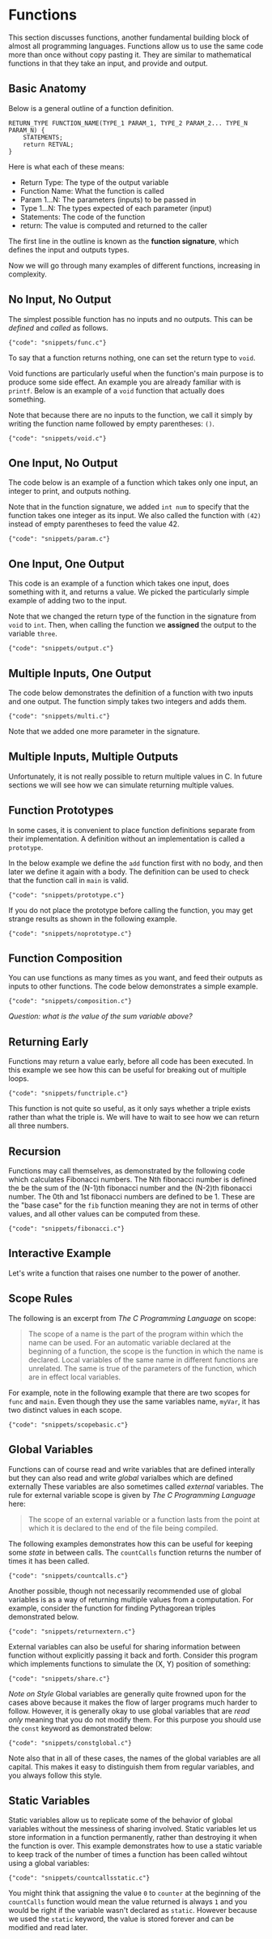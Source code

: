 # Functions

This section discusses functions, another fundamental building block of almost
all programming languages.  Functions allow us to use the same code more than
once without copy pasting it.  They are similar to mathematical functions in
that they take an input, and provide and output.

## Basic Anatomy

Below is a general outline of a function definition.

```
RETURN_TYPE FUNCTION_NAME(TYPE_1 PARAM_1, TYPE_2 PARAM_2... TYPE_N PARAM_N) {
    STATEMENTS;
    return RETVAL;
}
```

Here is what each of these means:

* Return Type: The type of the output variable
* Function Name: What the function is called
* Param 1...N: The parameters (inputs) to be passed in
* Type 1...N: The types expected of each parameter (input)
* Statements: The code of the function
* return: The value is computed and returned to the caller

The first line in the outline is known as the **function signature**,
which defines the input and outputs types.

Now we will go through many examples of different functions, increasing in
complexity.

## No Input, No Output

The simplest possible function has no inputs and no outputs.  This can be
*defined* and *called* as follows.

```snippet
{"code": "snippets/func.c"}
```

To say that a function returns nothing, one can set the return type to `void`.

Void functions are particularly useful when the function's main purpose is to
produce some side effect.  An example you are already familiar with is
`printf`.  Below is an example of a `void` function that actually does
something.

Note that because there are no inputs to the function, we call it simply by
writing the function name followed by empty parentheses: `()`.

```snippet
{"code": "snippets/void.c"}
```

## One Input, No Output

The code below is an example of a function which takes only one input, an
integer to print, and outputs nothing.

Note that in the function signature, we added `int num` to specify that the
function takes one integer as its input.  We also called the function with
`(42)` instead of empty parentheses to feed the value 42.

```snippet
{"code": "snippets/param.c"}
```

## One Input, One Output

This code is an example of a function which takes one input, does something
with it, and returns a value.  We picked the particularly simple example of
adding two to the input.

Note that we changed the return type of the function in the signature from
`void` to `int`.  Then, when calling the function we **assigned** the output to
the variable `three`.

```snippet
{"code": "snippets/output.c"}
```

## Multiple Inputs, One Output

The code below demonstrates the definition of a function with two inputs and
one output.  The function simply takes two integers and adds them.

```snippet
{"code": "snippets/multi.c"}
```

Note that we added one more parameter in the signature.

## Multiple Inputs, Multiple Outputs

Unfortunately, it is not really possible to return multiple values in C.  In
future sections we will see how we can simulate returning multiple values.

## Function Prototypes

In some cases, it is convenient to place function
definitions separate from their implementation.  A
definition without an implementation is called a
`prototype`.

In the below example we define the `add` function first with no body, and then
later we define it again with a body.  The definition can be used to check that
the function call in `main` is valid.

```snippet
{"code": "snippets/prototype.c"}
```

If you do not place the prototype before calling the function, you may get
strange results as shown in the following example.

```snippet
{"code": "snippets/noprototype.c"}
```

## Function Composition

You can use functions as many times as you want, and feed their outputs as
inputs to other functions.  The code below demonstrates a simple example.

```snippet
{"code": "snippets/composition.c"}
```

*Question: what is the value of the sum variable above?*

## Returning Early

Functions may return a value early, before all code has been executed.  In this
example we see how this can be useful for breaking out of multiple loops.

```snippet
{"code": "snippets/functriple.c"}
```

This function is not quite so useful, as it only says whether a triple exists
rather than what the triple is.  We will have to wait to see how we can return
all three numbers.

## Recursion

Functions may call themselves, as demonstrated by the following code which
calculates Fibonacci numbers.  The Nth fibonacci number is defined the be the
sum of the (N-1)th fibonacci number and the (N-2)th fibonacci number.  The 0th
and 1st fibonacci numbers are defined to be 1.  These are the "base case" for
the `fib` function meaning they are not in terms of other values, and all other
values can be computed from these.

```snippet
{"code": "snippets/fibonacci.c"}
```

## Interactive Example

Let's write a function that raises one number to the power of another.

## Scope Rules

The following is an excerpt from *The C Programming Language* on scope:

> The scope of a name is the part of the program within which the name can be
> used. For an automatic variable declared at the beginning of a function, the
> scope is the function in which the name is declared. Local variables of the
> same name in different functions are unrelated. The same is true of the
> parameters of the function, which are in effect local variables.

For example, note in the following example that there are two scopes for
`func` and `main`.  Even though they use the same variables name, `myVar`,
it has two distinct values in each scope.

```snippet
{"code": "snippets/scopebasic.c"}
```

## Global Variables

Functions can of course read and write variables that are defined interally but
they can also read and write *global* varialbes which are defined externally
These variables are also sometimes called *external* variables.  The rule
for external variable scope is given by *The C Programming Language* here:

> The scope of an external variable or a function lasts from the point at which
> it is declared to the end of the file being compiled.

The following examples demonstrates how this can be useful for keeping some
*state* in between calls.  The `countCalls` function returns the number of
times it has been called.

```snippet
{"code": "snippets/countcalls.c"}
```

Another possible, though not necessarily recommended
use of global variables is as a way of returning 
multiple values from a computation.  For example,
consider the function for finding Pythagorean triples
demonstrated below.

```snippet
{"code": "snippets/returnextern.c"}
```

External variables can also be useful for sharing
information between function without explicitly
passing it back and forth.  Consider this program
which implements functions to simulate the (X, Y)
position of something:

```snippet
{"code": "snippets/share.c"}
```

*Note on Style* Global variables are generally quite frowned upon for the cases
above because it makes the flow of larger programs much harder to follow.
However, it is generally okay to use global variables that are *read only*
meaning that you do not modify them.  For this purpose you should use the
`const` keyword as demonstrated below:

```snippet
{"code": "snippets/constglobal.c"}
```

Note also that in all of these cases, the names of the global variables are
all capital.  This makes it easy to distinguish them from regular variables,
and you always follow this style.

## Static Variables

Static variables allow us to replicate some of the behavior of global variables
without the messiness of sharing involved.  Static variables let us store
information in a function permanently, rather than destroying it when the
function is over.  This example demonstrates how to use a static variable
to keep track of the number of times a function has been called wihtout using
a global variables:

```snippet
{"code": "snippets/countcallsstatic.c"}
```

You might think that assigning the value `0` to `counter` at the beginning of
the `countCalls` function would mean the value returned is always `1` and you
would be right if the variable wasn't declared as `static`.  However because
we used the `static` keyword, the value is stored forever and can be modified
and read later.
